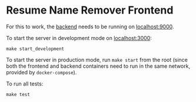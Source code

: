 # Resume Name Remover Frontend

For this to work, the [backend](../backend) needs to be running on [localhost:9000](http://localhost:9000).

To start the server in development mode on [localhost:3000](http://localhost:3000):

```
make start_development
```

To start the server in production mode, run `make start` from the root (since both the frontend and backend containers need to run in the same network, provided by `docker-compose`).

To run all tests:

```
make test
```
